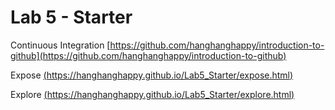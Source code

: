 # Lab 5 - Starter
Continuous Integration [https://github.com/hanghanghappy/introduction-to-github](https://github.com/hanghanghappy/introduction-to-github)

Expose [(https://hanghanghappy.github.io/Lab5_Starter/expose.html)](https://hanghanghappy.github.io/Lab5_Starter/expose.html)

Explore [(https://hanghanghappy.github.io/Lab5_Starter/explore.html)](https://hanghanghappy.github.io/Lab5_Starter/explore.html)